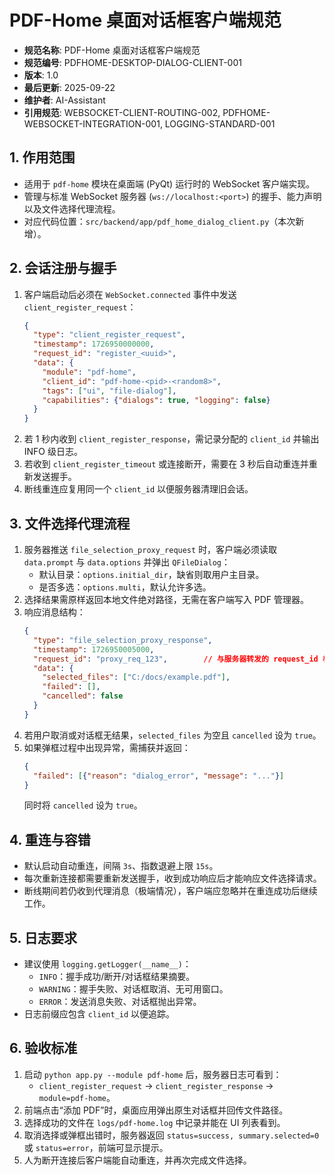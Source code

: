 ﻿# PDF-Home 桌面对话框客户端规范

- **规范名称**: PDF-Home 桌面对话框客户端规范
- **规范编号**: PDFHOME-DESKTOP-DIALOG-CLIENT-001
- **版本**: 1.0
- **最后更新**: 2025-09-22
- **维护者**: AI-Assistant
- **引用规范**: WEBSOCKET-CLIENT-ROUTING-002, PDFHOME-WEBSOCKET-INTEGRATION-001, LOGGING-STANDARD-001

## 1. 作用范围
- 适用于 `pdf-home` 模块在桌面端 (PyQt) 运行时的 WebSocket 客户端实现。
- 管理与标准 WebSocket 服务器 (`ws://localhost:<port>`) 的握手、能力声明以及文件选择代理流程。
- 对应代码位置：`src/backend/app/pdf_home_dialog_client.py`（本次新增）。

## 2. 会话注册与握手
1. 客户端启动后必须在 `WebSocket.connected` 事件中发送 `client_register_request`：
   ```json
   {
     "type": "client_register_request",
     "timestamp": 1726950000000,
     "request_id": "register_<uuid>",
     "data": {
       "module": "pdf-home",
       "client_id": "pdf-home-<pid>-<random8>",
       "tags": ["ui", "file-dialog"],
       "capabilities": {"dialogs": true, "logging": false}
     }
   }
   ```
2. 若 1 秒内收到 `client_register_response`，需记录分配的 `client_id` 并输出 INFO 级日志。
3. 若收到 `client_register_timeout` 或连接断开，需要在 3 秒后自动重连并重新发送握手。
4. 断线重连应复用同一个 `client_id` 以便服务器清理旧会话。

## 3. 文件选择代理流程
1. 服务器推送 `file_selection_proxy_request` 时，客户端必须读取 `data.prompt` 与 `data.options` 并弹出 `QFileDialog`：
   - 默认目录：`options.initial_dir`，缺省则取用户主目录。
   - 是否多选：`options.multi`，默认允许多选。
2. 选择结果需原样返回本地文件绝对路径，无需在客户端写入 PDF 管理器。
3. 响应消息结构：
   ```json
   {
     "type": "file_selection_proxy_response",
     "timestamp": 1726950005000,
     "request_id": "proxy_req_123",        // 与服务器转发的 request_id 相同
     "data": {
       "selected_files": ["C:/docs/example.pdf"],
       "failed": [],
       "cancelled": false
     }
   }
   ```
4. 若用户取消或对话框无结果，`selected_files` 为空且 `cancelled` 设为 `true`。
5. 如果弹框过程中出现异常，需捕获并返回：
   ```json
   {
     "failed": [{"reason": "dialog_error", "message": "..."}]
   }
   ```
   同时将 `cancelled` 设为 `true`。

## 4. 重连与容错
- 默认启动自动重连，间隔 `3s`、指数退避上限 `15s`。
- 每次重新连接都需要重新发送握手，收到成功响应后才能响应文件选择请求。
- 断线期间若仍收到代理消息（极端情况），客户端应忽略并在重连成功后继续工作。

## 5. 日志要求
- 建议使用 `logging.getLogger(__name__)`：
  - `INFO`：握手成功/断开/对话框结果摘要。
  - `WARNING`：握手失败、对话框取消、无可用窗口。
  - `ERROR`：发送消息失败、对话框抛出异常。
- 日志前缀应包含 `client_id` 以便追踪。

## 6. 验收标准
1. 启动 `python app.py --module pdf-home` 后，服务器日志可看到：
   - `client_register_request` → `client_register_response` → `module=pdf-home`。
2. 前端点击“添加 PDF”时，桌面应用弹出原生对话框并回传文件路径。
3. 选择成功的文件在 `logs/pdf-home.log` 中记录并能在 UI 列表看到。
4. 取消选择或弹框出错时，服务器返回 `status=success, summary.selected=0` 或 `status=error`，前端可显示提示。
5. 人为断开连接后客户端能自动重连，并再次完成文件选择。 
